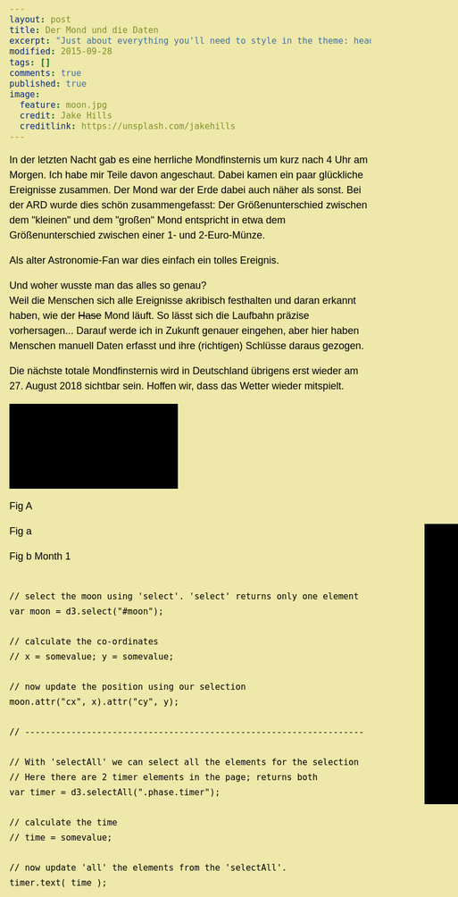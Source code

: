 ```yaml
---
layout: post
title: Der Mond und die Daten
excerpt: "Just about everything you'll need to style in the theme: headings, paragraphs, blockquotes, tables, code blocks, and more."
modified: 2015-09-28
tags: []
comments: true
published: true
image:
  feature: moon.jpg
  credit: Jake Hills
  creditlink: https://unsplash.com/jakehills
---
```


In der letzten Nacht gab es eine herrliche Mondfinsternis um kurz nach 4 Uhr am Morgen. Ich habe mir Teile davon angeschaut. Dabei kamen ein paar glückliche Ereignisse zusammen. Der Mond war der Erde dabei auch näher als sonst. Bei der ARD wurde dies schön zusammengefasst: Der Größenunterschied zwischen dem "kleinen" und dem "großen" Mond entspricht in etwa dem Größenunterschied zwischen einer 1- und 2-Euro-Münze.

Als alter Astronomie-Fan war dies einfach ein tolles Ereignis.

Und woher wusste man das alles so genau?  
Weil die Menschen sich alle Ereignisse akribisch festhalten und daran erkannt haben, wie der ~~Hase~~ Mond läuft. So lässt sich die Laufbahn präzise vorhersagen... Darauf werde ich in Zukunft genauer eingehen, aber hier haben Menschen manuell Daten erfasst und ihre (richtigen) Schlüsse daraus gezogen.

Die nächste totale Mondfinsternis wird in Deutschland übrigens erst wieder am 27. August 2018 sichtbar sein. Hoffen wir, dass das Wetter wieder mitspielt.




<link rel="stylesheet" href="css/highlightjs/default.css">

<style>

  html, body {
    background: #ffec8b;
    background: palegoldenrod;
    color: brown;
    color: black;
    font-size: 18px;
    line-height: 27px;
    font-family: sans-serif, times;
  }

  ul,ol li {
    margin: 7px 0;
  }

  a {
    color: blue;
    text-decoration: none;
    font-weight: bold;
  }

    a:hover {
      text-decoration: underline;
    }

  section {
    padding: 15px;
    margin: 15px;
    border-bottom: thin solid black;
  }

  .heading {
    font-weight: bold;
  }

  .disclaimer {
    font-size: 16px;
    font-style: italic;
    margin: 5px 0;
  }

  .legend {
    fill: #ff00ff;
    stroke: #ff00ff;
  }

  .timer {
    fill: #00ff7f;
    stroke: #00ff7f;
  }

  .code {
    white-space: pre;
  }

  .code.inline {
    white-space: pre-wrap;
    background: #f0f0f0;
    color: black;

    padding: 3px;
  }

  .highlight {
    background: black;
    color: #00ff7f;

    font-size: 18px;

    padding: 15px;
    margin: 15px;
    line-height: 28px;

    border: thin solid #333333;
  }

  .text-center {
    text-align: center;
  }

  #moon-viz {
    background: black;
    border: thin solid black;
  }

  #earth {
    fill: #000099;
  }

  #alternate-view {
    position: absolute;
    left: 900px;
    width: 400px;
    height: 500px;
    border: thin solid black;
    background: black;
  }

  .continent {
    fill: green;
    stroke: green;
    stroke-width: 3;
  }

  .bottom.earth {
    z-index: 1001;
  }

  .bottom.moon {
    z-index: 101;
  }

  .star {
    stroke-width: 1;
    fill: white;
    stroke: white;
  }

    .star.new {
      fill: blue;
      stroke: blue;
      stroke-width: 2;
    }

    .star.old {
      fill: tomato;
      stroke: tomato;
      stroke-width: 2;
    }

  .star.dim {
    fill: #505050;
    stroke: #505050;
  }

  .no-svg {
    background: red;
    color: white;
    text-align: center;
  }

</style>





<svg id="moon-viz">

  <g id="starCanvas"></g>

  <text x="20" y="40" class="legend">Fig A</text>
  <text x="770" y="40" class="phase timer"></text>

</svg>

<svg id="alternate-view">

  <text x="350" y="40" class="legend">Fig a</text>
  <text x="20" y="40" class="phase timer"></text>


  <text x="350" y="270" class="legend">Fig b</text>
  <text x="20" y="270" class="eclipse timer" id="eclipse-timer">Month 1</text>

  <path id="earth-shadow" style="stroke: grey" />
  <path id="moon-shadow" style="stroke: grey" />
</svg>

<div id="no-svg"></div>

<pre>
<code class="javascript code">			
// select the moon using 'select'. 'select' returns only one element
var moon = d3.select("#moon");

// calculate the co-ordinates
// x = somevalue; y = somevalue;

// now update the position using our selection
moon.attr("cx", x).attr("cy", y);

// ------------------------------------------------------------------

// With 'selectAll' we can select all the elements for the selection
// Here there are 2 timer elements in the page; returns both
var timer = d3.selectAll(".phase.timer");

// calculate the time
// time = somevalue;

// now update 'all' the elements from the 'selectAll'.
timer.text( time );
</code>
</pre>

<script src="assets/js/vendor/d3.min.js"></script>
<script src="assets/js/custom/d3-moon-viz.js"></script>
<script src="assets/js/vendor/highlight.pack.js"></script>
<script>hljs.initHighlightingOnLoad();</script>
